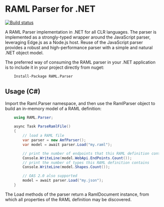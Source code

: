 # RAML Parser for .NET 

[![Build status](https://ci.appveyor.com/api/projects/status/qt828j3w0w6talnr?svg=true)](https://ci.appveyor.com/project/woodp/raml-dotnet-parser)

A RAML Parser implementation in .NET for all CLR languages. The parser is implemented as a strongly-typed wrapper around the JavaScript parser, leveraging Edge.js as a Node.js host. Reuse of the JavaScript parser provides a robust and high-performance parser with a simple and natural .NET object model.

The preferred way of consuming the RAML parser in your .NET application is to include it in your project directly from nuget:


```ps
    Install-Package RAML.Parser
```

## Usage (C#)

Import the Raml.Parser namespace, and then use the RamlParser object to build an in-memory model of a RAML definition:

```csharp
    using RAML.Parser;
    
    async Task ParseRamlFile()
    {
        // load a RAML file
        var parser = new AmfParser();
        var model = await parser.Load("my.raml");

        // print the number of endpoints that this RAML definition contains
        Console.WriteLine(model.WebApi.EndPoints.Count());
        // print the number of types this RAML definition contains
        Console.WriteLine(model.Shapes.Count());

        // OAS 2.0 also supported
        model = await parser.Load("my.json");
    }
```

The Load methods of the parser return a RamlDocument instance, from which all properties of the RAML definition may
be discovered.
